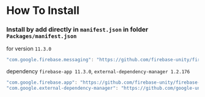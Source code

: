 # How To Install

### Install by add directly in `manifest.json` in folder `Packages/manifest.json`


for version `11.3.0`
```csharp
"com.google.firebase.messaging": "https://github.com/firebase-unity/firebase-messaging.git#11.3.0",
```


dependency `firebase-app 11.3.0`, `external-dependency-manager 1.2.176`
```csharp
"com.google.firebase.app": "https://github.com/firebase-unity/firebase-app.git#11.3.0",
"com.google.external-dependency-manager": "https://github.com/google-unity/external-dependency-manager.git#1.2.176",
```